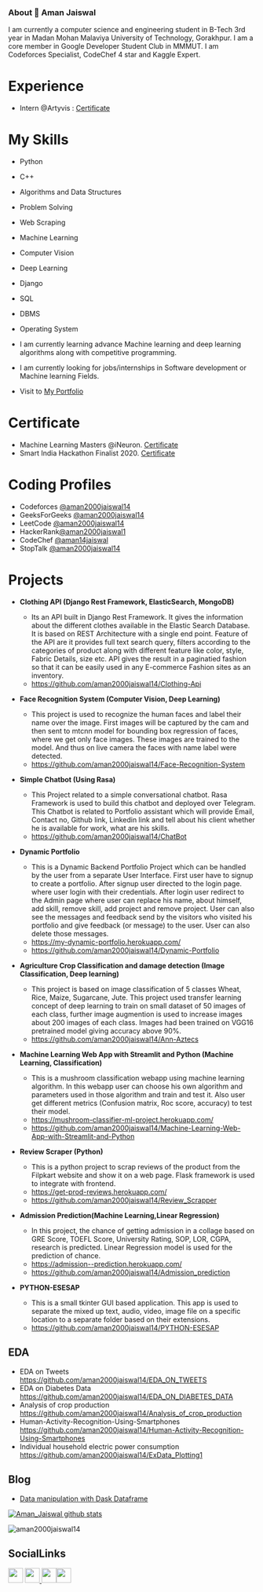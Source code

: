 ### About 👋 Aman Jaiswal
I am currently a computer science and engineering student in B-Tech 3rd year in Madan Mohan Malaviya University of Technology, Gorakhpur.
I am a core member in Google Developer Student Club in MMMUT. I am Codeforces Specialist, CodeChef 4 star and Kaggle Expert.

# Experience
- Intern @Artyvis : [Certificate](https://github.com/aman2000jaiswal14/Certificates/blob/master/Artyvis_internship_certification_Aman%20Jaiswal.pdf)
 
 # My Skills
 -  Python
 -  C++
 -  Algorithms and Data Structures
 -  Problem Solving
 -  Web Scraping
 -  Machine Learning
 -  Computer Vision
 -  Deep Learning
 -  Django
 -  SQL
 -  DBMS
 -  Operating System

- I am currently learning advance Machine learning and deep learning algorithms along with competitive programming. 
- I am currently looking for jobs/internships in Software development or Machine learning Fields.
- Visit to [My Portfolio](https://my-portfolio-amanjaiswal.herokuapp.com/)

# Certificate
- Machine Learning Masters @iNeuron. [Certificate](https://github.com/aman2000jaiswal14/Certificates/blob/master/MachineLearningMasters_Certi_Ineuron.pdf)
- Smart India Hackathon Finalist 2020. [Certificate](https://github.com/aman2000jaiswal14/Certificates/blob/master/sih2020_certi.pdf)

# Coding Profiles
- Codeforces [@aman2000jaiswal14](https://codeforces.com/profile/aman2000jaiswal14)
- GeeksForGeeks [@aman2000jaiswal14](https://auth.geeksforgeeks.org/user/aman2000jaiswal14/practice/)
- LeetCode [@aman2000jaiswal14](https://leetcode.com/aman2000jaiswal14/)
- HackerRank[@aman2000jaiswal1](https://www.hackerrank.com/aman2000jaiswal1)
- CodeChef [@aman14jaiswal](https://www.codechef.com/users/aman14jaiswal)
- StopTalk [@aman2000jaiswal14](https://www.stopstalk.com/user/profile/aman2000jaiswal14)



# Projects

- **Clothing API (Django Rest Framework, ElasticSearch, MongoDB)**  
  - Its an API built in Django Rest Framework. It gives the information about the different clothes available in the Elastic Search Database. It is based on REST Architecture with a single end point. Feature of the API are it provides full text search query, filters according to the categories of product along with different feature like color, style, Fabric Details, size etc. API gives the result in a paginatied fashion so that it can be easily used in any E-commerce Fashion sites as an inventory.
  - https://github.com/aman2000jaiswal14/Clothing-Api

- **Face Recognition System (Computer Vision, Deep Learning)**  
  - This project is used to recognize the human faces and label their name over the image. First images will be captured by the cam and then sent to mtcnn model for bounding box regression of faces, where we get only face images. These images are trained to the model. And thus on live camera the faces with name label were detected.
  - https://github.com/aman2000jaiswal14/Face-Recognition-System

- **Simple Chatbot (Using Rasa)**
  - This Project related to a simple conversational chatbot. Rasa Framework is used to build this chatbot and deployed over Telegram. This Chatbot is related to Portfolio assistant which will provide Email, Contact no, Github link, Linkedin link and tell about his client whether he is available for work, what are his skills.
  - https://github.com/aman2000jaiswal14/ChatBot
  
- **Dynamic Portfolio**
  - This is a Dynamic Backend Portfolio Project which can be handled by the user from a separate User Interface. First user have to signup to create a portfolio. After signup user directed to the login page. where user login with their credentials. After login user redirect to the Admin page where user can replace his name, about himself, add skill, remove skill, add project and remove project. User can also see the messages and feedback send by the visitors who visited his portfolio and give feedback (or message) to the user. User can also delete those messages.
  - https://my-dynamic-portfolio.herokuapp.com/
  - https://github.com/aman2000jaiswal14/Dynamic-Portfolio

- **Agriculture Crop Classification and damage detection (Image Classification, Deep learning)**  
  - This project is based on image classification of 5 classes Wheat, Rice, Maize, Sugarcane, Jute. This project used 
transfer learning concept of deep learning to train on small dataset of 50 images of each class, further image augmention is used to increase images about 200 images of each class. Images had been trained on VGG16 pretrained model giving accuracy above 90%.
  - https://github.com/aman2000jaiswal14/Ann-Aztecs

- **Machine Learning Web App with Streamlit and Python (Machine Learning, Classification)**
  - This is a mushroom classification webapp using machine learning algorithm. In this webapp user can choose his own algorithm and parameters used in those algorithm and train and test it. Also user get different metrics (Confusion matrix, Roc score, accuracy) to test their model.
  - https://mushroom-classifier-ml-project.herokuapp.com/
  - https://github.com/aman2000jaiswal14/Machine-Learning-Web-App-with-Streamlit-and-Python

- **Review Scraper (Python)**
  - This is a python project to scrap reviews of the product from the Filpkart website and show it on a web page. Flask framework is used to integrate with frontend.
   - https://get-prod-reviews.herokuapp.com/
   - https://github.com/aman2000jaiswal14/Review_Scrapper

- **Admission Prediction(Machine Learning,Linear Regression)**
  - In this project, the chance of getting admission in a collage based on GRE Score, TOEFL Score, University Rating, SOP, LOR, CGPA, research is predicted. Linear Regression        model is used for the prediction of chance.
  - https://admission--prediction.herokuapp.com/
  - https://github.com/aman2000jaiswal14/Admission_prediction

- **PYTHON-ESESAP**
  - This is a small tkinter GUI based application. This app is used to separate the mixed up text, audio, video, image file on a specific location to a separate folder based on their extensions. 
  - https://github.com/aman2000jaiswal14/PYTHON-ESESAP



## EDA
- EDA on Tweets https://github.com/aman2000jaiswal14/EDA_ON_TWEETS
- EDA on Diabetes Data https://github.com/aman2000jaiswal14/EDA_ON_DIABETES_DATA
- Analysis of crop production https://github.com/aman2000jaiswal14/Analysis_of_crop_production
- Human-Activity-Recognition-Using-Smartphones https://github.com/aman2000jaiswal14/Human-Activity-Recognition-Using-Smartphones
- Individual household electric power consumption https://github.com/aman2000jaiswal14/ExData_Plotting1

## Blog
 - [Data manipulation with Dask Dataframe](https://inblog.in/Data-manipulation-with-Dask-dataframe-kt6Z5irDVg)
<!--
<img align="left" width="400" height="200" src="https://github-readme-stats.vercel.app/api/top-langs/?username=aman2000jaiswal14&layout=compact&hide=html&theme=radical" alt="aman2000jaiswal14" />
-->
[![Aman_Jaiswal github stats](https://github-readme-stats.vercel.app/api?username=aman2000jaiswal14)](https://github.com/aman2000jaiswal14/github-readme-stats)
<p align="left"> <img src="https://komarev.com/ghpvc/?username=aman2000jaiswal14" alt="aman2000jaiswal14" /> </p>


## SocialLinks
<a href="https://github.com/aman2000jaiswal14"><img src="https://github.com/favicon.ico" padding="35" width="30" height="30" ></a>    <a                href="https://www.instagram.com/aman_jaiswal_2000/"> <img src="https://image.flaticon.com/icons/svg/733/733614.svg" width="30" height="30"> <a   
  href="https://www.linkedin.com/in/aman-jaiswal-0513841a5/"><img src="https://cdn-icons-png.flaticon.com/512/174/174857.png" width="30" height="30"></a><a href="https://www.kaggle.com/aman2000jaiswal"><img src="https://cdn3.iconfinder.com/data/icons/logos-and-brands-adobe/512/189_Kaggle-512.png" padding="35" width="30" height="30" >
 

<!--
**aman2000jaiswal14/aman2000jaiswal14** is a ✨ _special_ ✨ repository because its `README.md` (this file) appears on your GitHub profile.

Here are some ideas to get you started:

- 🔭 I’m currently working on ...
- 🌱 I’m currently learning ...
- 👯 I’m looking to collaborate on ...
- 🤔 I’m looking for help with ...
- 💬 Ask me about ...
- 📫 How to reach me: ...
- 😄 Pronouns: ...
- ⚡ Fun fact: ...
-->
